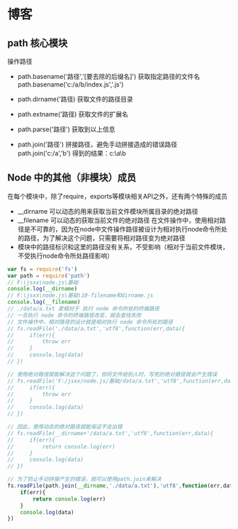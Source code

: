 # 博客

## path 核心模块
操作路径
- path.basename('路径','[要去除的后缀名]')
获取指定路径的文件名
path.basename('c:/a/b/index.js','.js')

- path.dirname('路径)
获取文件的路径目录

- path.extname('路径)
获取文件的扩展名

- path.parse('路径')
获取到以上信息

- path.join('路径')
拼接路径，避免手动拼接造成的错误路径
path.join('c:/a','b')
得到的结果：c:\\a\\b

## Node 中的其他（非模块）成员
在每个模块中，除了require，exports等模块相关API之外，还有两个特殊的成员
- __dirname 可以动态的用来获取当前文件模块所属目录的绝对路径
- __filename    可以动态的获取当前文件的绝对路径
在文件操作中，使用相对路径是不可靠的，因为在node中文件操作路径被设计为相对执行node命令所处的路径，为了解决这个问题，只需要将相对路径变为绝对路径
- 模块中的路径标识和这里的路径没有关系，不受影响（相对于当前文件模块，不受执行node命令所处路径影响）
```js
var fs = require('fs')
var path = require('path')
// F:\jsxx\node.js\基础
console.log(__dirname)
// F:\jsxx\node.js\基础\10-filename和dirname.js
console.log(__filename)
// ./data/a.txt 是相对于 执行 node 命令所处的终端路径
// 一旦执行 node 命令的终端路径改变，就会查找失败
// 文件操作中，相对路径的设计就是相对执行 node 命令所处的路径
// fs.readFile('./data/a.txt','utf8',function(err,data){
//     if(err){
//         throw err
//     }
//     console.log(data)
// })

// 使用绝对路径就能解决这个问题了，但将文件给别人时，写死的绝对路径就会产生错误
// fs.readFile('F:/jsxx/node.js/基础/data/a.txt','utf8',function(err,data){
//     if(err){
//         throw err
//     }
//     console.log(data)
// })

// 因此，使用动态的绝对路径就能保证不会出错
// fs.readFile(__dirname+'/data/a.txt','utf8',function(err,data){
//     if(err){
//         return console.log(err)
//     }
//     console.log(data)
// })

// 为了防止手动拼接产生的错误，就可以使用path.join来解决
fs.readFile(path.join(__dirname,'./data/a.txt'),'utf8',function(err,data){
    if(err){
        return console.log(err)
    }
    console.log(data)
})
```
